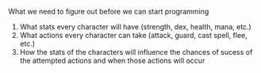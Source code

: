 What we need to figure out before we can start programming
1) What stats every character will have (strength, dex, health, mana, etc.)
2) What actions every character can take (attack, guard, cast spell, flee, etc.)
3) How the stats of the characters will influence the chances of sucess of the attempted actions and when those actions will occur